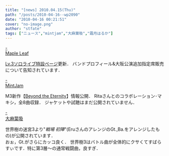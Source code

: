 ```yaml
---
title: "[news] 2010.04.15(Thu)"
path: "/posts/2010-04-16--wp2090"
date: "2010-04-16 00:21:51"
cover: "no-image.png"
author: "stfate"
tags: ["ニュース","mintjam","大麻葉吸","霜月はるか"]
---
```


<style type="text/css">
<!--
p {white-space: pre-wrap};
-->
</style>

<a class="topics" href="http://shimotsukin.com/" target="_blank">- Maple Leaf</a>
<div class="news"><a href="http://shimotsukin.com/live/index.html" target="_blank">Lv.3ソロライブ特設ページ</a>更新．
バンドプロフィール&大阪公演追加指定席販売について告知されています．</div>

<a class="topics" href="http://www.mintjam.net/mj/index.html" target="_blank">- MintJam</a>
<div class="news">M3新作【<a href="http://www.mintjam.net/mj/2010_5_m3/" target="_blank">Beyond the Eternity</a>】情報公開．
Ritaさんとのコラボレーション･マキシ，全8曲収録．
ジャケットや試聴はまだ公開されていません．</div>

<a class="topics" href="http://www.human-bbq.com/" target="_blank">- 大麻葉吸</a>
<div class="news">世界樹の迷宮3より"<em>戦場 初陣</em>"(EruさんのアレンジのGt.,Ba.をアレンジしたもの)が公開されています．
<div id="talk">おぉ，Gt.がさらにカッコ良く．
世界樹3はバトル曲が全体的にクサくてすばらすぃです．特に第3層～の通常戦闘曲，良すぎ．</div></div>